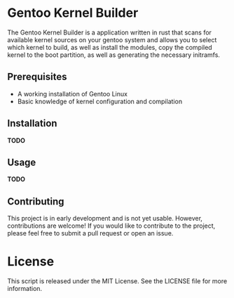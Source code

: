# Gentoo Kernel Builder

The Gentoo Kernel Builder is a application written in rust that scans for
available kernel sources on your gentoo system and allows you to select which
kernel to build, as well as install the modules, copy the compiled kernel to
the boot partition, as well as generating the necessary initramfs.

## Prerequisites

- A working installation of Gentoo Linux
- Basic knowledge of kernel configuration and compilation

## Installation

**TODO**

## Usage

**TODO**

## Contributing

This project is in early development and is not yet usable. However,
contributions are welcome! If you would like to contribute to the project,
please feel free to submit a pull request or open an issue.

# License

This script is released under the MIT License. See the LICENSE file for more
information.
